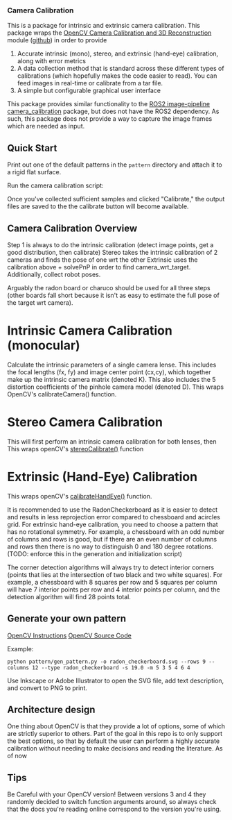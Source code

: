 ### Camera Calibration
This is a package for intrinsic and extrinsic camera calibration. This package wraps the [OpenCV Camera Calibration and 3D Reconstruction](https://docs.opencv.org/4.5.4/d9/d0c/group__calib3d.html#ga93efa9b0aa890de240ca32b11253dd4a) module ([github](https://github.com/opencv/opencv/tree/4.x/modules/calib3d)) in order to provide
1. Accurate intrinsic (mono), stereo, and extrinsic (hand-eye) calibration, along with error metrics
2. A data collection method that is standard across these different types of calibrations (which hopefully makes the code easier to read). You can feed images in real-time or calibrate from a tar file.
3. A simple but configurable graphical user interface 

This package provides similar functionality to the [ROS2 image-pipeline camera_calibration](https://github.com/ros-perception/image_pipeline/tree/rolling/camera_calibration) package, but does not have the ROS2 dependency. As such, this package does not provide a way to capture the image frames which are needed as input.

## Quick Start
Print out one of the default patterns in the `pattern` directory and attach it to a rigid flat surface.

Run the camera calibration script:

Once you've collected sufficient samples and clicked "Calibrate," the output files are saved to the  the calibrate button will become available. 

## Camera Calibration Overview
Step 1 is always to do the intrinsic calibration (detect image points, get a good distribution, then calibrate)
Stereo takes the intrinsic calibration of 2 cameras and finds the pose of one wrt the other
Extrinsic uses the calibration above + solvePnP in order to find camera_wrt_target. Additionally, collect robot poses.

Arguably the radon board or charuco should be used for all three steps (other boards fall short because it isn't as easy to estimate the full pose of the target wrt camera).

# Intrinsic Camera Calibration (monocular)
Calculate the intrinsic parameters of a single camera lense. This includes the focal lengths (fx, fy) and image center point (cx,cy), which together make up the intrinsic camera matrix (denoted K). This also includes the 5 distortion coefficients of the pinhole camera model (denoted D).
This wraps OpenCV's calibrateCamera() function.

# Stereo Camera Calibration 
This will first perform an intrinsic camera calibration for both lenses, then 
This wraps openCV's [stereoCalibrate()](https://docs.opencv.org/4.5.4/d9/d0c/group__calib3d.html#ga246253dcc6de2e0376c599e7d692303a) function

# Extrinsic (Hand-Eye) Calibration
This wraps openCV's [calibrateHandEye()](https://docs.opencv.org/4.5.4/d9/d0c/group__calib3d.html#gaebfc1c9f7434196a374c382abf43439b) function.

It is recommended to use the RadonCheckerboard as it is easier to detect and results in less reprojection error compared to chessboard and acircles grid.
For extrinsic hand-eye calibration, you need to choose a pattern that has no rotational symmetry. For example, a chessboard with an odd number of columns and rows is good, but if there are an even number of columns and rows then there is no way to distinguish 0 and 180 degree rotations. (TODO: enforce this in the generation and initialization script)

The corner detection algorithms will always try to detect interior corners (points that lies at the intersection of two black and two white squares). For example, a chessboard with 8 squares per row and 5 squares per column will have 7 interior points per row and 4 interior points per column, and the detection algorithm will find 28 points total.

## Generate your own pattern

[OpenCV Instructions](https://docs.opencv.org/4.x/da/d0d/tutorial_camera_calibration_pattern.html)
[OpenCV Source Code](https://github.com/opencv/opencv/blob/4.x/doc/pattern_tools/gen_pattern.py)

Example:
```
python pattern/gen_pattern.py -o radon_checkerboard.svg --rows 9 --columns 12 --type radon_checkerboard -s 19.0 -m 5 3 5 4 6 4
```
Use Inkscape or Adobe Illustrator to open the SVG file, add text description, and convert to PNG to print.

## Architecture design
One thing about OpenCV is that they provide a lot of options, some of which are strictly superior to others. Part of the goal in this repo is to only support the best options, so that by default the user can perform a highly accurate calibration without needing to make decisions and reading the literature.
As of now


## Tips
Be Careful with your OpenCV version! Between versions 3 and 4 they randomly decided to switch function arguments around, so always check that the docs you're reading online correspond to the version you're using.